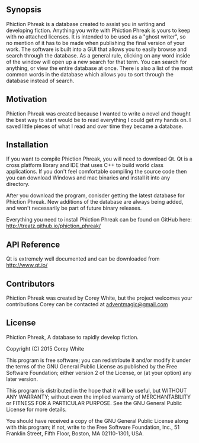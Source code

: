 ## Synopsis

Phiction Phreak is a database created to assist you in writing and developing fiction. Anything you write with Phiction Phreak is yours to keep with no attached licenses. It is intended to be used as a "ghost writer", so no mention of it has to be made when publishing the final version of your work. The software is built into a GUI that allows you to easily browse and search through the database. As a general rule, clicking on any word inside of the window will open up a new search for that term. You can search for anything, or view the entire database at once. There is also a list of the most common words in the database which allows you to sort through the database instead of search. 

## Motivation

Phiction Phreak was created because I wanted to write a novel and thought the best way to start would be to read everything I could get my hands on. I saved little pieces of what I read and over time they became a database. 

## Installation

If you want to compile Phiction Phreak, you will need to download Qt. Qt is a cross platform library and IDE that uses C++ to build world class applications. If you don't feel comfortable compiling the source code then you can download Windows and mac binaries and install it into any directory. 

After you download the program, conisder getting the latest database for Phiction Phreak.  New additions of the database are always being added, and won't necessarily be part of future binary releases.

Everything you need to install Phiction Phreak can be found on GitHub here: http://treatz.github.io/phiction_phreak/

## API Reference
Qt is extremely well documented and can be downloaded from http://www.qt.io/


## Contributors

Phiction Phreak was created by Corey White, but the project welcomes your contributions
Corey can be contacted at adventmagic@gmail.com

## License

Phiction Phreak, A database to rapidly develop fiction.

Copyright (C) 2015 Corey White

This program is free software; you can redistribute it and/or
modify it under the terms of the GNU General Public License
as published by the Free Software Foundation; either version 2
of the License, or (at your option) any later version.

This program is distributed in the hope that it will be useful,
but WITHOUT ANY WARRANTY; without even the implied warranty of
MERCHANTABILITY or FITNESS FOR A PARTICULAR PURPOSE.  See the
GNU General Public License for more details.

You should have received a copy of the GNU General Public License
along with this program; if not, write to the Free Software
Foundation, Inc., 51 Franklin Street, Fifth Floor, Boston, MA  02110-1301, USA.
